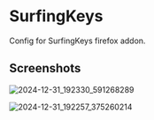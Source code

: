 # SurfingKeys

Config for SurfingKeys firefox addon.

## Screenshots

![2024-12-31_192330_591268289](https://github.com/user-attachments/assets/a4152095-f75c-4f51-a9f9-351030173efa)


![2024-12-31_192257_375260214](https://github.com/user-attachments/assets/b73d58d1-90a1-4951-b46f-aee76f5e813d)
